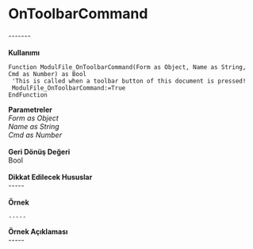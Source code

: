 # OnToolbarCommand

\-------\
\
**Kullanımı**

```
Function ModulFile_OnToolbarCommand(Form as Object, Name as String, Cmd as Number) as Bool
 'This is called when a toolbar button of this document is pressed!
 ModulFile_OnToolbarCommand:=True
EndFunction

```

**Parametreler**\
_Form as Object_\
_Name as String_\
_Cmd as Number_\
\
**Geri Dönüş Değeri**\
Bool\
\
**Dikkat Edilecek Hususlar**\
\-----\
\
**Örnek**

```
-----
```

**Örnek Açıklaması**\
\-----
